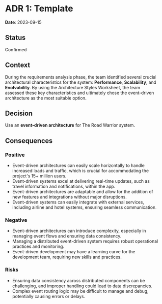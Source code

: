 # ADR 1: Template

**Date**: 2023-09-15

## Status
Confirmed

## Context
During the requirements analysis phase, the team identified several crucial architectural characteristics for the system: **Performance**, **Scalability**, and **Evolvability**. By using the Architecture Styles Worksheet, the team assessed these key characteristics and ultimately chose the event-driven architecture as the most suitable option.

## Decision
Use an **event-driven architecture** for The Road Warrior system.

## Consequences
 
### Positive
- Event-driven architectures can easily scale horizontally to handle increased loads and traffic, which is crucial for accommodating the project's 15+ million users.
- Event-driven systems excel at delivering real-time updates, such as travel information and notifications, within the app.
- Event-driven architectures are adaptable and allow for the addition of new features and integrations without major disruptions.
- Event-driven systems can easily integrate with external services, including airline and hotel systems, ensuring seamless communication.

### Negative
- Event-driven architectures can introduce complexity, especially in managing event flows and ensuring data consistency.
- Managing a distributed event-driven system requires robust operational practices and monitoring.
- Event-driven development may have a learning curve for the development team, requiring new skills and practices.

### Risks
- Ensuring data consistency across distributed components can be challenging, and improper handling could lead to data discrepancies.
- Complex event routing logic may be difficult to manage and debug, potentially causing errors or delays.